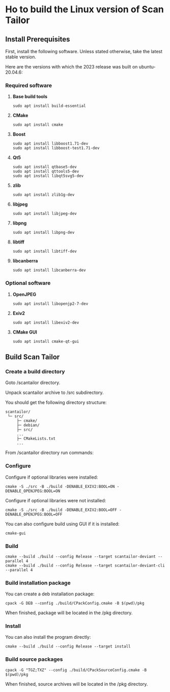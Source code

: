 # Ho to build the Linux version of Scan Tailor

## Install Prerequisites

First, install the following software.
Unless stated otherwise, take the latest stable version.

Here are the versions with which the 2023 release was built on ubuntu-20.04.6:

### Required software

1. **Base build tools**

    ~~~ text
    sudo apt install build-essential
    ~~~

2. **CMake**

    ~~~ text
    sudo apt install cmake
    ~~~

3. **Boost**

    ~~~ text
    sudo apt install libboost1.71-dev
    sudo apt install libboost-test1.71-dev
    ~~~

4. **Qt5**

    ~~~ text
    sudo apt install qtbase5-dev
    sudo apt install qttools5-dev
    sudo apt install libqt5svg5-dev
    ~~~

5. **zlib**

    ~~~ text
   sudo apt install zlib1g-dev
    ~~~

6. **libjpeg**

    ~~~ text
    sudo apt install libjpeg-dev
    ~~~

7. **libpng**

    ~~~ text
    sudo apt install libpng-dev
    ~~~

8. **libtiff**

    ~~~ text
    sudo apt install libtiff-dev
    ~~~

9. **libcanberra**

    ~~~ text
    sudo apt install libcanberra-dev
    ~~~

### Optional software

1. **OpenJPEG**

    ~~~ text
    sudo apt install libopenjp2-7-dev
    ~~~

2. **Exiv2**

    ~~~ text
    sudo apt install libexiv2-dev
    ~~~

3. **CMake GUI**

    ~~~ text
    sudo apt install cmake-qt-gui
    ~~~

## Build Scan Tailor

### Create a build directory

Goto /scantailor directory.

Unpack scantailor archive to /src subdirectory.

You should get the following directory structure:

~~~ text
scantailor/
 └─ src/
     ├─ cmake/
     ├─ debian/
     ├─ src/
     ... 
     ├─ CMakeLists.txt
     ...
~~~

From /scantailor directory run commands:

### Configure

Configure if optional libraries were installed:

~~~ text
cmake -S ./src -B ./build -DENABLE_EXIV2:BOOL=ON -DENABLE_OPENJPEG:BOOL=ON
~~~

Configure if optional libraries were not installed:

~~~ text
cmake -S ./src -B ./build -DENABLE_EXIV2:BOOL=OFF -DENABLE_OPENJPEG:BOOL=OFF
~~~

You can also configure build using GUI if it is installed:

~~~ text
cmake-gui
~~~

### Build

~~~ text
cmake --build ./build --config Release --target scantailor-deviant --parallel 4
cmake --build ./build --config Release --target scantailor-deviant-cli --parallel 4
~~~

### Build installation package

You can create a deb installation package:

~~~ text
cpack -G DEB --config ./build/CPackConfig.cmake -B $(pwd)/pkg
~~~

When finished, package will be located in the /pkg directory.

### Install

You can also install the program directly:

~~~ text
cmake --build ./build --config Release --target install
~~~

### Build source packages

~~~ text
cpack -G "TGZ;TXZ" --config ./build/CPackSourceConfig.cmake -B $(pwd)/pkg
~~~

When finished, source archives will be located in the /pkg directory.
